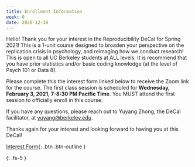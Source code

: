 ```yaml
---
title: Enrollment Information
week: 0
date: 2020-12-18
---
```


Hello! Thank you for your interest in the Reproducibility DeCal for Spring 2021! This is a 1-unit course designed to broaden your perspective on the replication crisis in psychology, and reimaging how we conduct research! This is open to all UC Berkeley students at ALL levels. It is recommend that you have prior statistics and/or basic coding knowledge (at the level of Psych 101 or Data 8).

Please complete this the interest form linked below to receive the Zoom link for the course. The first class session is scheduled for **Wednesday, February 3, 2021, 7-8:30 PM Pacific Time**. You MUST attend the first session to officially enroll in this course.

If you have any questions, please reach out to Yuyang Zhong, the DeCal facilitator, at yuyang@berkeley.edu.

Thanks again for your interest and looking forward to having you at this DeCal!

[Interest Form](https://docs.google.com/forms/d/e/1FAIpQLSdmhTGHo_-uCidOQ-ZIbjUCpCZp64lLdW4rirlg6Elk3YYfEQ/viewform){: .btn .btn-outline }

{: .fs-5 }
